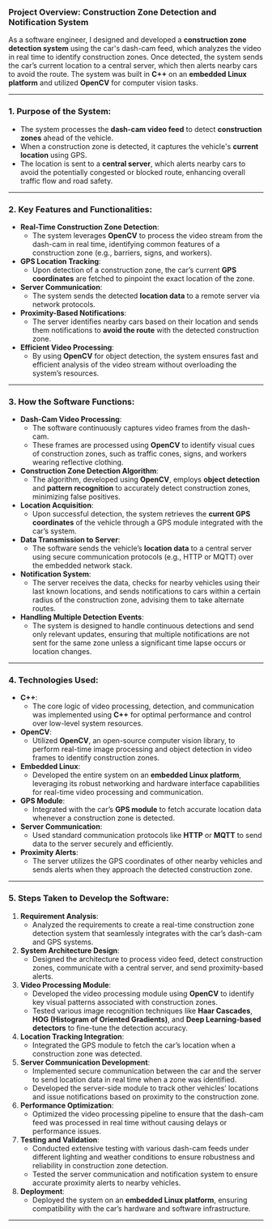 ### Project Overview: Construction Zone Detection and Notification System

As a software engineer, I designed and developed a **construction zone detection system** using the car's dash-cam feed, which analyzes the video in real time to identify construction zones. Once detected, the system sends the car’s current location to a central server, which then alerts nearby cars to avoid the route. The system was built in **C++** on an **embedded Linux platform** and utilized **OpenCV** for computer vision tasks.

---

### 1. **Purpose of the System**:
   - The system processes the **dash-cam video feed** to detect **construction zones** ahead of the vehicle.
   - When a construction zone is detected, it captures the vehicle's **current location** using GPS.
   - The location is sent to a **central server**, which alerts nearby cars to avoid the potentially congested or blocked route, enhancing overall traffic flow and road safety.

---

### 2. **Key Features and Functionalities**:
   - **Real-Time Construction Zone Detection**:
     - The system leverages **OpenCV** to process the video stream from the dash-cam in real time, identifying common features of a construction zone (e.g., barriers, signs, and workers).
   - **GPS Location Tracking**:
     - Upon detection of a construction zone, the car’s current **GPS coordinates** are fetched to pinpoint the exact location of the zone.
   - **Server Communication**:
     - The system sends the detected **location data** to a remote server via network protocols.
   - **Proximity-Based Notifications**:
     - The server identifies nearby cars based on their location and sends them notifications to **avoid the route** with the detected construction zone.
   - **Efficient Video Processing**:
     - By using **OpenCV** for object detection, the system ensures fast and efficient analysis of the video stream without overloading the system’s resources.

---

### 3. **How the Software Functions**:
   - **Dash-Cam Video Processing**:
     - The software continuously captures video frames from the dash-cam.
     - These frames are processed using **OpenCV** to identify visual cues of construction zones, such as traffic cones, signs, and workers wearing reflective clothing.
   - **Construction Zone Detection Algorithm**:
     - The algorithm, developed using **OpenCV**, employs **object detection** and **pattern recognition** to accurately detect construction zones, minimizing false positives.
   - **Location Acquisition**:
     - Upon successful detection, the system retrieves the **current GPS coordinates** of the vehicle through a GPS module integrated with the car’s system.
   - **Data Transmission to Server**:
     - The software sends the vehicle’s **location data** to a central server using secure communication protocols (e.g., HTTP or MQTT) over the embedded network stack.
   - **Notification System**:
     - The server receives the data, checks for nearby vehicles using their last known locations, and sends notifications to cars within a certain radius of the construction zone, advising them to take alternate routes.
   - **Handling Multiple Detection Events**:
     - The system is designed to handle continuous detections and send only relevant updates, ensuring that multiple notifications are not sent for the same zone unless a significant time lapse occurs or location changes.

---

### 4. **Technologies Used**:
   - **C++**:
     - The core logic of video processing, detection, and communication was implemented using **C++** for optimal performance and control over low-level system resources.
   - **OpenCV**:
     - Utilized **OpenCV**, an open-source computer vision library, to perform real-time image processing and object detection in video frames to identify construction zones.
   - **Embedded Linux**:
     - Developed the entire system on an **embedded Linux platform**, leveraging its robust networking and hardware interface capabilities for real-time video processing and communication.
   - **GPS Module**:
     - Integrated with the car’s **GPS module** to fetch accurate location data whenever a construction zone is detected.
   - **Server Communication**:
     - Used standard communication protocols like **HTTP** or **MQTT** to send data to the server securely and efficiently.
   - **Proximity Alerts**:
     - The server utilizes the GPS coordinates of other nearby vehicles and sends alerts when they approach the detected construction zone.

---

### 5. **Steps Taken to Develop the Software**:
   1. **Requirement Analysis**:
      - Analyzed the requirements to create a real-time construction zone detection system that seamlessly integrates with the car’s dash-cam and GPS systems.
   2. **System Architecture Design**:
      - Designed the architecture to process video feed, detect construction zones, communicate with a central server, and send proximity-based alerts.
   3. **Video Processing Module**:
      - Developed the video processing module using **OpenCV** to identify key visual patterns associated with construction zones.
      - Tested various image recognition techniques like **Haar Cascades**, **HOG (Histogram of Oriented Gradients)**, and **Deep Learning-based detectors** to fine-tune the detection accuracy.
   4. **Location Tracking Integration**:
      - Integrated the GPS module to fetch the car’s location when a construction zone was detected.
   5. **Server Communication Development**:
      - Implemented secure communication between the car and the server to send location data in real time when a zone was identified.
      - Developed the server-side module to track other vehicles’ locations and issue notifications based on proximity to the construction zone.
   6. **Performance Optimization**:
      - Optimized the video processing pipeline to ensure that the dash-cam feed was processed in real time without causing delays or performance issues.
   7. **Testing and Validation**:
      - Conducted extensive testing with various dash-cam feeds under different lighting and weather conditions to ensure robustness and reliability in construction zone detection.
      - Tested the server communication and notification system to ensure accurate proximity alerts to nearby vehicles.
   8. **Deployment**:
      - Deployed the system on an **embedded Linux platform**, ensuring compatibility with the car’s hardware and software infrastructure.

---
